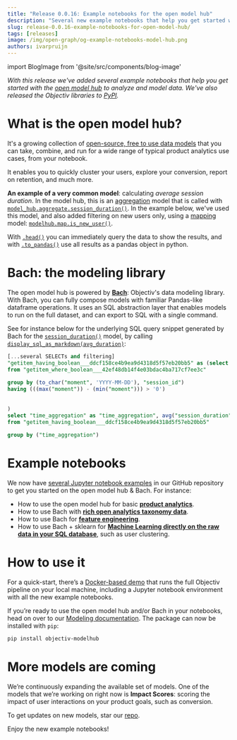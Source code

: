 ```yaml
---
title: "Release 0.0.16: Example notebooks for the open model hub"
description: "Several new example notebooks that help you get started with the open model hub to analyze and model data, e.g. to quickly cluster your users, explore your conversion, and much more. We’ve also released the Objectiv libraries to PyPI."
slug: release-0.0.16-example-notebooks-for-open-model-hub/
tags: [releases]
image: /img/open-graph/og-example-notebooks-model-hub.png
authors: ivarpruijn
---
```


<head>
  <meta property="og:title" content="Release 0.0.16: Example notebooks for the open model hub" />
</head>

import BlogImage from '@site/src/components/blog-image'

*With this release we've added several example notebooks that help you get started with the 
[open model hub](https://objectiv.io/docs/modeling/) to analyze and model data. We've also released the 
Objectiv libraries to [PyPI](https://pypi.org/user/objectiv/).*

<!--truncate-->

[models]: https://objectiv.io/docs/modeling/models/
[duration]: https://objectiv.io/docs/modeling/modelhub_api_reference/modelhub.Aggregate.session_duration
[aggregation]: https://objectiv.io/docs/modeling/models_aggregation
[new_user]: https://objectiv.io/docs/modeling/modelhub_api_reference/modelhub.Map.is_new_user
[head]: https://objectiv.io/docs/modeling/Series/bach.Series.head/#bach-series-head
[to_pandas]: https://objectiv.io/docs/modeling/Series/bach.Series.to_pandas
[bach]: https://objectiv.io/docs/modeling/bach
[examples]: https://objectiv.io/docs/modeling/example_notebooks
[ex_product_analytics]: https://objectiv.io/docs/modeling/product_analytics
[ex_taxonomy]: https://objectiv.io/docs/modeling/open_taxonomy
[ex_features]: https://objectiv.io/docs/modeling/feature_engineering
[ex_ml]: https://objectiv.io/docs/modeling/machine_learning
[quickstart]: https://objectiv.io/docs/home/quickstart-guide
[repo]: https://github.com/objectiv/objectiv-analytics
[display_md]: https://github.com/objectiv/objectiv-analytics/blob/b796acd70211db1436eaac8e9120f09c2a7f9d43/bach/bach/display_formats.py

# What is the open model hub?
It's a growing collection of [open-source, free to use data models][models] that you can take, combine, and 
run for a wide range of typical product analytics use cases, from your notebook. 

It enables you to quickly cluster your users, explore your conversion, report on retention, and much more.

**An example of a very common model**: calculating *average session duration*. In the model hub, this is an 
[aggregation][duration] model that is called with [`model_hub.aggregate.session_duration()`][duration]. In 
the example below, we've used this model, and also added filtering on new users only, using a 
[mapping](https://objectiv.io/docs/modeling/models_mapping) model: [`modelhub.map.is_new_user()`][new_user].

<BlogImage 
  url='img/blog/releases/0.0.16-session_duration.png' 
  caption="Avg. daily session duration for new users in a notebook, with the model hub" />

With [`.head()`][head] you can immediately query the data to show the results, and with 
[`.to_pandas()`][to_pandas] use all results as a pandas object in python.

# Bach: the modeling library
The open model hub is powered by **[Bach][bach]**: Objectiv's data modeling library. With Bach, you can fully 
compose models with familiar Pandas-like dataframe operations. It uses an SQL abstraction layer that enables 
models to run on the full dataset, and can export to SQL with a single command. 

<BlogImage url='img/value-pandas-like-operations-on-full-dataset.svg' />

See for instance below for the underlying SQL query snippet generated by Bach for the 
[`session_duration()`][duration] model, by calling [`display_sql_as_markdown(avg_duration)`][display_md]:

```sql
[...several SELECTs and filtering]
"getitem_having_boolean___ddcf158ce4b9ea9d4318d5f57eb20bb5" as (select to_char("moment", 'YYYY-MM-DD') as "time_aggregation", "session_id" as "_session_id", min("moment") as "moment_min", max("moment") as "moment_max", ((max("moment")) - (min("moment"))) as "session_duration" 
from "getitem_where_boolean___42ef48db14f4e03bdac4ba717cf7ee3c" 
 
group by (to_char("moment", 'YYYY-MM-DD'), "session_id") 
having (((max("moment")) - (min("moment"))) > '0') 
 
 
)
select "time_aggregation" as "time_aggregation", avg("session_duration") as "session_duration" 
from "getitem_having_boolean___ddcf158ce4b9ea9d4318d5f57eb20bb5" 
 
group by ("time_aggregation") 
```

# Example notebooks
We now have [several Jupyter notebook examples][examples] in our GitHub repository to get you started on the 
open model hub & Bach. For instance:
* How to use the open model hub for basic **[product analytics][ex_product_analytics]**.
* How to use Bach with **[rich open analytics taxonomy data][ex_taxonomy]**.
* How to use Bach for **[feature engineering][ex_features]**.
* How to use Bach + sklearn for **[Machine Learning directly on the raw data in your SQL database][ex_ml]**, 
such as user clustering.


<BlogImage url='/img/open-graph/og-example-notebooks-model-hub.png'
  size="medium" />


# How to use it
For a quick-start, there’s a [Docker-based demo][quickstart] that runs the full Objectiv pipeline on your 
local machine, including a Jupyter notebook environment with all the new example notebooks. 

If you’re ready to use the open model hub and/or Bach in your notebooks, head on over to our 
[Modeling documentation][models]. The package can now be installed with `pip`:

```bash
pip install objectiv-modelhub
```

# More models are coming
We’re continuously expanding the available set of models. One of the models that we’re working on right now 
is **Impact Scores**: scoring the impact of user interactions on your product goals, such as conversion.

To get updates on new models, star our [repo][repo].

Enjoy the new example notebooks!
